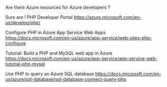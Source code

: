 Are there Azure resources for Azure developers ? 

Sure are ! 
PHP Developer Portal https://azure.microsoft.com/en-us/develop/php/

Configure PHP in Azure App Service Web Apps
https://docs.microsoft.com/en-us/azure/app-service/web-sites-php-configure

Tutorial: Build a PHP and MySQL web app in Azure
https://docs.microsoft.com/en-us/azure/app-service/app-service-web-tutorial-php-mysql


Use PHP to query an Azure SQL database
https://docs.microsoft.com/en-us/azure/sql-database/sql-database-connect-query-php
